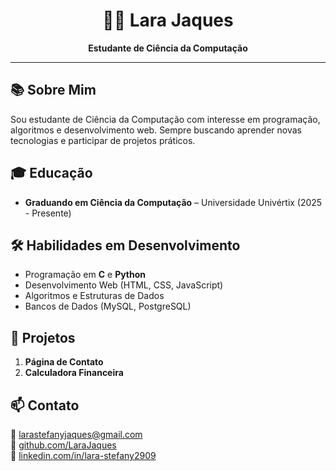 <h1 align="center">👨‍💻 Lara Jaques</h1>
<p align="center"><strong>Estudante de Ciência da Computação</strong></p>

---

<h2>📚 Sobre Mim</h2>
<p>Sou estudante de Ciência da Computação com interesse em programação, algoritmos e desenvolvimento web. 
Sempre buscando aprender novas tecnologias e participar de projetos práticos.</p>

<h2>🎓 Educação</h2>
<ul>
  <li><b>Graduando em Ciência da Computação</b> – Universidade Univértix (2025 - Presente)</li>
</ul>

<h2>🛠️ Habilidades em Desenvolvimento</h2>
<ul>
  <li>Programação em <b>C</b> e <b>Python</b></li>
  <li>Desenvolvimento Web (HTML, CSS, JavaScript)</li>
  <li>Algoritmos e Estruturas de Dados</li>
  <li>Bancos de Dados (MySQL, PostgreSQL)</li>
</ul>

<h2>🚀 Projetos</h2>
<ol>
  <li><b>Página de Contato</b></li>
  <li><b>Calculadora Financeira</b></li>
</ol>

<h2>📫 Contato</h2>
<p>
  📧 <a href="mailto:larastefanyjaques@gmail.com">larastefanyjaques@gmail.com</a><br>
  🔗 <a href="https://github.com/LaraJaques">github.com/LaraJaques</a><br>
  💼 <a href="https://linkedin.com/in/lara-stefany2909">linkedin.com/in/lara-stefany2909</a>
</p>
